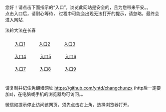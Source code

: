 您好！请点击下面指示的“入口”，浏览此网站是安全的，且为您带来平安。。 <br/>
点击入口后，请耐心等待， 过程中可能会出现无法打开的提示，请忽略，最终会进入网站. </br>

法轮大法在长春<br/>
<div style="padding:10px"><a style="margin:20px" target="_blank" href="https://dslxw25v1f091.cloudfront.net/2Qpsp?lzvgfxs" id="ccLink1" rel="nofollow">入口1</a> <a target="_blank" style="margin:20px" href="https://dmi8z3scbte40.cloudfront.net/2Qpsp?duzbhred" id="ccLink2" rel="nofollow">入口2</a> <a style="margin:20px" target="_blank" href="https://d1dijcrjdcg1yy.cloudfront.net/2Qpsp?zdircya" id="ccLink3" rel="nofollow">入口3</a></div>

<div style="padding:10px" ><a style="margin:20px" target="_blank" href="https://dslxw25v1f091.cloudfront.net/2Qpsp?lzvgfxs" id="ccLink4" rel="nofollow">入口4</a> <a style="margin:20px" href="https://dmi8z3scbte40.cloudfront.net/2Qpsp?duzbhred" target="_blank" id="ccLink5" rel="nofollow">入口5</a> <a style="margin:20px" href="https://d1dijcrjdcg1yy.cloudfront.net/2Qpsp?zdircya" target="_blank" id="ccLink6" rel="nofollow">入口6</a></div>

<div style="padding:10px"><a style="margin:20px" target="_blank" href="https://dslxw25v1f091.cloudfront.net/2Qpsp?lzvgfxs" id="ccLink7" rel="nofollow">入口7</a> <a style="margin:20px" href="https://dmi8z3scbte40.cloudfront.net/2Qpsp?duzbhred" target="_blank" id="ccLink8" rel="nofollow">入口8</a> <a style="margin:20px" target="_blank" href="https://d1dijcrjdcg1yy.cloudfront.net/2Qpsp?zdircya" id="ccLink9" rel="nofollow">入口9</a></div>

<br/>



请复制并记住免翻墙网址 https://github.com/yntd/changchunzx (http后一定要加s)，在电脑或手机的浏览器均可访问。。<br/>

微信如提示停止访问该网页，须先点击右上角，选择浏览器打开。
